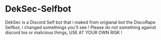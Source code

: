# DekSec-Selfbot
DekSec is a Discord Self bot that i maked from origianal bot the DiscoRape Selfbot, i changed somethings you'll see !
Please do not something against discord tos or malicious things, USE AT YOUR OWN RISK !
